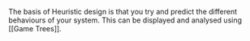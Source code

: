 
The basis of Heuristic design is that you try and predict the different behaviours of your system. This can be displayed and analysed using [[Game Trees]].

